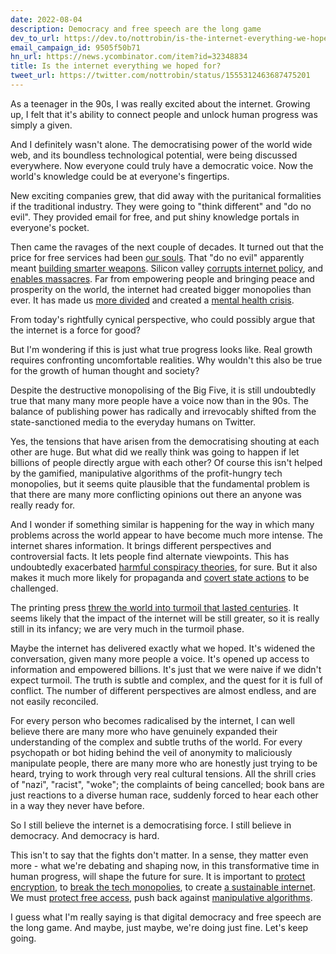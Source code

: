 ```yaml
---
date: 2022-08-04
description: Democracy and free speech are the long game
dev_to_url: https://dev.to/nottrobin/is-the-internet-everything-we-hoped-for-3mkd
email_campaign_id: 9505f50b71
hn_url: https://news.ycombinator.com/item?id=32348834
title: Is the internet everything we hoped for?
tweet_url: https://twitter.com/nottrobin/status/1555312463687475201
---
```


As a teenager in the 90s, I was really excited about the internet. Growing up, I felt that it's ability to connect people and unlock human progress was simply a given.

And I definitely wasn't alone. The democratising power of the world wide web, and its boundless technological potential, were being discussed everywhere. Now everyone could truly have a democratic voice. Now the world's knowledge could be at everyone's fingertips.

New exciting companies grew, that did away with the puritanical formalities if the traditional industry. They were going to "think different" and "do no evil". They provided email for free, and put shiny knowledge portals in everyone's pocket.

Then came the ravages of the next couple of decades. It turned out that the price for free services had been [our souls](https://en.m.wikipedia.org/wiki/Facebook%E2%80%93Cambridge_Analytica_data_scandal). That "do no evil" apparently meant [building smarter weapons](https://12ft.io/proxy?q=https://www.ft.com/content/b0ca4b9a-384a-11e8-8b98-2f31af407cc8). Silicon valley [corrupts internet policy](https://www.wired.co.uk/article/w3c-eff-open-standards-web-cory-doctorow), and [enables massacres](https://www.theguardian.com/technology/2021/dec/06/rohingya-sue-facebook-myanmar-genocide-us-uk-legal-action-social-media-violence). Far from empowering people and bringing peace and prosperity on the world, the internet had created bigger monopolies than ever. It has made us [more divided](https://theticker.org/4924/opinions/social-media-heavily-influences-the-countrys-political-divide/) and created a [mental health crisis](https://www.psychologytoday.com/us/blog/darwins-subterranean-world/201707/the-mental-health-crisis-is-upon-the-internet-generation).

From today's rightfully cynical perspective, who could possibly argue that the internet is a force for good?

But I'm wondering if this is just what true progress looks like. Real growth requires confronting uncomfortable realities. Why wouldn't this also be true for the growth of human thought and society?

Despite the destructive monopolising of the Big Five, it is still undoubtedly true that many many more people have a voice now than in the 90s. The balance of publishing power has radically and irrevocably shifted from the state-sanctioned media to the everyday humans on Twitter.

Yes, the tensions that have arisen from the democratising shouting at each other are huge. But what did we really think was going to happen if let billions of people directly argue with each other? Of course this isn't helped by the gamified, manipulative algorithms of the profit-hungry tech monopolies, but it seems quite plausible that the fundamental problem is that there are many more conflicting opinions out there an anyone was really ready for.

And I wonder if something similar is happening for the way in which many problems across the world appear to have become much more intense. The internet shares information. It brings different perspectives and controversial facts. It lets people find alternate viewpoints. This has undoubtedly exacerbated [harmful conspiracy theories](https://www.theguardian.com/us-news/2020/oct/15/qanon-violence-crimes-timeline), for sure. But it also makes it much more likely for propaganda and [covert state actions](https://en.wikipedia.org/wiki/Global_surveillance_disclosures_(2013%E2%80%93present)) to be challenged.

The printing press [threw the world into turmoil that lasted centuries](https://www.theatlantic.com/magazine/archive/2020/01/before-zuckerberg-gutenberg/603034/). It seems likely that the impact of the internet will be still greater, so it is really still in its infancy; we are very much in the turmoil phase.

Maybe the internet has delivered exactly what we hoped. It's widened the conversation, given many more people a voice. It's opened up access to information and empowered billions. It's just that we were naive if we didn't expect turmoil. The truth is subtle and complex, and the quest for it is full of conflict. The number of different perspectives are almost endless, and are not easily reconciled.

For every person who becomes radicalised by the internet, I can well believe there are many more who have genuinely expanded their understanding of the complex and subtle truths of the world. For every psychopath or bot hiding behind the veil of anonymity to maliciously manipulate people, there are many more who are honestly just trying to be heard, trying to work through very real cultural tensions. All the shrill cries of "nazi", "racist", "woke"; the complaints of being cancelled; book bans are just reactions to a diverse human race, suddenly forced to hear each other in a way they never have before.

So I still believe the internet is a democratising force. I still believe in democracy. And democracy is hard.

This isn't to say that the fights don't matter. In a sense, they matter even more - what we're debating and shaping now, in this transformative time in human progress, will shape the future for sure. It is important to [protect encryption](https://www.itpro.co.uk/security/encryption/367240/attacking-end-to-end-encryption-would-do-more-harm-than-good-warn-it), to [break the tech monopolies](https://locusmag.com/2021/07/cory-doctorow-tech-monopolies-and-the-insufficient-necessity-of-interoperability/), to create [a sustainable internet](https://www.infoq.com/news/2021/03/sustainable-internet/). We must [protect free access](https://phys.org/news/2019-11-free-internet-access-basic-human.html), push back against [manipulative algorithms](https://bigthink.com/the-present/social-media-algorithms-manipulate-you/).

I guess what I'm really saying is that digital democracy and free speech are the long game. And maybe, just maybe, we're doing just fine. Let's keep going.